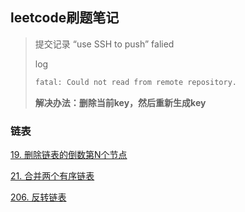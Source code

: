 ## leetcode刷题笔记

>   提交记录 “use SSH to push” falied
>
>   log
>
>   ```c
>   fatal: Could not read from remote repository.
>   ```
>
>    **解决办法：删除当前key，然后重新生成key** 

### 链表

[19. 删除链表的倒数第N个节点](https://github.com/huster280/Learning-notes/blob/master/leetcode%E5%88%B7%E9%A2%98%E7%AC%94%E8%AE%B0/%E9%93%BE%E8%A1%A8.md#19-%E5%88%A0%E9%99%A4%E9%93%BE%E8%A1%A8%E7%9A%84%E5%80%92%E6%95%B0%E7%AC%ACn%E4%B8%AA%E8%8A%82%E7%82%B9)



[21. 合并两个有序链表](https://github.com/huster280/Learning-notes/blob/master/leetcode%E5%88%B7%E9%A2%98%E7%AC%94%E8%AE%B0/%E9%93%BE%E8%A1%A8.md#21-%E5%90%88%E5%B9%B6%E4%B8%A4%E4%B8%AA%E6%9C%89%E5%BA%8F%E9%93%BE%E8%A1%A8)



[206. 反转链表](https://github.com/huster280/Learning-notes/blob/master/leetcode%E5%88%B7%E9%A2%98%E7%AC%94%E8%AE%B0/%E9%93%BE%E8%A1%A8.md#206-%E5%8F%8D%E8%BD%AC%E9%93%BE%E8%A1%A8)

